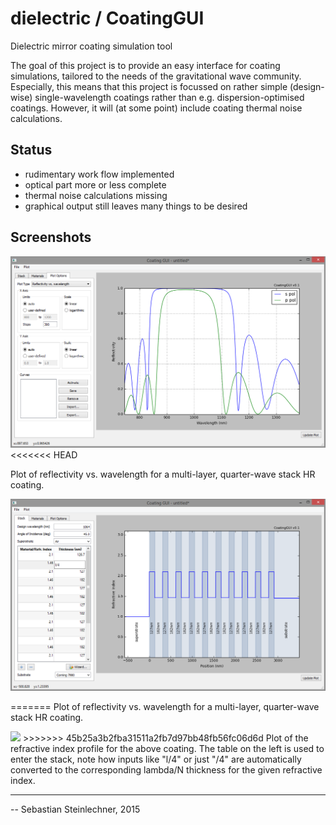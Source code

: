 dielectric / CoatingGUI
=======================

Dielectric mirror coating simulation tool

The goal of this project is to provide an easy interface for coating simulations,
tailored to the needs of the gravitational wave community. Especially, this means
that this project is focussed on rather simple (design-wise) single-wavelength
coatings rather than e.g. dispersion-optimised coatings. However, it will (at some
point) include coating thermal noise calculations.

Status
------
- rudimentary work flow implemented
- optical part more or less complete
- thermal noise calculations missing
- graphical output still leaves many things to be desired

Screenshots
-----------

<img src="refl_vs_wavelength.png" />
<<<<<<< HEAD

Plot of reflectivity vs. wavelength for a multi-layer, quarter-wave stack HR coating.

<img src="refr_index_profile.png" />

=======
Plot of reflectivity vs. wavelength for a multi-layer, quarter-wave stack HR coating.

<img src="refl_index_profile.png" />
>>>>>>> 45b25a3b2fba31511a2fb7d97bb48fb56fc06d6d
Plot of the refractive index profile for the above coating. The table on the left is used
to enter the stack, note how inputs like "l/4" or just "/4" are automatically converted
to the corresponding lambda/N thickness for the given refractive index.

---
-- Sebastian Steinlechner, 2015
